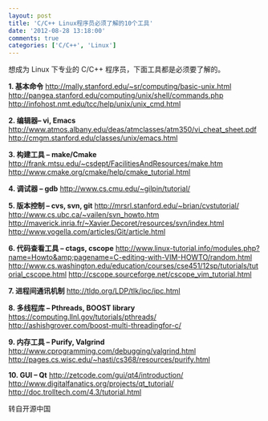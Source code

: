 ```yaml
---
layout: post
title: 'C/C++ Linux程序员必须了解的10个工具'
date: '2012-08-28 13:18:00'
comments: true
categories: ['C/C++', 'Linux']
---
```


想成为 Linux 下专业的 C/C++ 程序员，下面工具都是必须要了解的。

<strong>1. 基本命令</strong>
<a href="http://mally.stanford.edu/%7Esr/computing/basic-unix.html">http://mally.stanford.edu/~sr/computing/basic-unix.html</a>
<a href="http://pangea.stanford.edu/computing/unix/shell/commands.php">http://pangea.stanford.edu/computing/unix/shell/commands.php</a>
<a href="http://infohost.nmt.edu/tcc/help/unix/unix_cmd.html">http://infohost.nmt.edu/tcc/help/unix/unix_cmd.html</a>
<!--more-->

<strong>2. 编辑器– vi, Emacs</strong>
<a href="http://www.atmos.albany.edu/deas/atmclasses/atm350/vi_cheat_sheet.pdf">http://www.atmos.albany.edu/deas/atmclasses/atm350/vi_cheat_sheet.pdf</a>
<a href="http://cmgm.stanford.edu/classes/unix/emacs.html">http://cmgm.stanford.edu/classes/unix/emacs.html</a>

<strong>3. 构建工具 – make/Cmake</strong>
<a href="http://frank.mtsu.edu/%7Ecsdept/FacilitiesAndResources/make.htm">http://frank.mtsu.edu/~csdept/FacilitiesAndResources/make.htm</a>
<a href="http://www.cmake.org/cmake/help/cmake_tutorial.html">http://www.cmake.org/cmake/help/cmake_tutorial.html</a>

<strong>4. 调试器 – gdb</strong>
<a href="http://www.cs.cmu.edu/%7Egilpin/tutorial/">http://www.cs.cmu.edu/~gilpin/tutorial/</a>

<strong>5. 版本控制 – cvs, svn, git</strong>
<a href="http://mrsrl.stanford.edu/%7Ebrian/cvstutorial/">http://mrsrl.stanford.edu/~brian/cvstutorial/</a>
<a href="http://www.cs.ubc.ca/%7Evailen/svn_howto.htm">http://www.cs.ubc.ca/~vailen/svn_howto.htm</a>
<a href="http://maverick.inria.fr/%7EXavier.Decoret/resources/svn/index.html">http://maverick.inria.fr/~Xavier.Decoret/resources/svn/index.html</a>
<a href="http://www.vogella.com/articles/Git/article.html">http://www.vogella.com/articles/Git/article.html</a>

<strong>6. 代码查看工具 – ctags, cscope</strong>
<a href="http://www.linux-tutorial.info/modules.php?name=Howto&amp;pagename=C-editing-with-VIM-HOWTO/random.html">http://www.linux-tutorial.info/modules.php?name=Howto&amp;pagename=C-editing-with-VIM-HOWTO/random.html</a>
<a href="http://www.cs.washington.edu/education/courses/cse451/12sp/tutorials/tutorial_cscope.html">http://www.cs.washington.edu/education/courses/cse451/12sp/tutorials/tutorial_cscope.html</a>
<a href="http://cscope.sourceforge.net/cscope_vim_tutorial.html">http://cscope.sourceforge.net/cscope_vim_tutorial.html</a>

<strong>7. 进程间通讯机制</strong>
<a href="http://tldp.org/LDP/tlk/ipc/ipc.html">http://tldp.org/LDP/tlk/ipc/ipc.html</a>

<strong>8. 多线程库 – Pthreads, BOOST library</strong>
<a href="https://computing.llnl.gov/tutorials/pthreads/">https://computing.llnl.gov/tutorials/pthreads/</a>
<a href="http://ashishgrover.com/boost-multi-threadingfor-c/">http://ashishgrover.com/boost-multi-threadingfor-c/</a>

<strong>9. 内存工具 – Purify, Valgrind</strong>
<a href="http://www.cprogramming.com/debugging/valgrind.html">http://www.cprogramming.com/debugging/valgrind.html</a>
<a href="http://pages.cs.wisc.edu/%7Ehasti/cs368/resources/purify.html">http://pages.cs.wisc.edu/~hasti/cs368/resources/purify.html</a>

<strong>10. GUI – Qt</strong>
<a href="http://zetcode.com/gui/qt4/introduction/">http://zetcode.com/gui/qt4/introduction/</a>
<a href="http://www.digitalfanatics.org/projects/qt_tutorial/">http://www.digitalfanatics.org/projects/qt_tutorial/</a>
<a href="http://doc.trolltech.com/4.3/tutorial.html">http://doc.trolltech.com/4.3/tutorial.html</a>

转自开源中国
